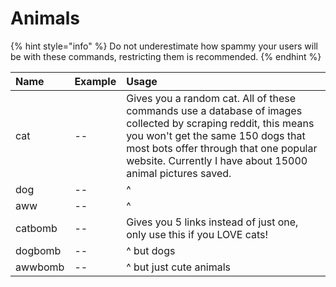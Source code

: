 # Animals

{% hint style="info" %}
Do not underestimate how spammy your users will be with these commands, restricting them is recommended.
{% endhint %}

| Name | Example | Usage |
| :--- | :--- | :--- |
| cat | -- | Gives you a random cat. All of these commands use a database of images collected by scraping reddit, this means you won't get the same 150 dogs that most bots offer through that one popular website. Currently I have about 15000 animal pictures saved. |
| dog | -- | ^ |
| aww | -- | ^ |
| catbomb | -- | Gives you 5 links instead of just one, only use this if you LOVE cats! |
| dogbomb | -- | ^ but dogs |
| awwbomb | -- | ^ but just cute animals |

